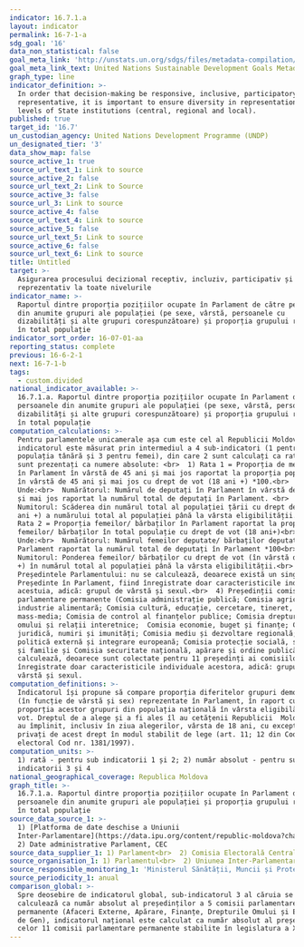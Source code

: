 ```yaml
---
indicator: 16.7.1.a
layout: indicator
permalink: 16-7-1-a
sdg_goal: '16'
data_non_statistical: false
goal_meta_link: 'http://unstats.un.org/sdgs/files/metadata-compilation/Metadata-Goal-16.pdf'
goal_meta_link_text: United Nations Sustainable Development Goals Metadata (PDF 4.0 MB)
graph_type: line
indicator_definition: >-
  In order that decision-making be responsive, inclusive, participatory and
  representative, it is important to ensure diversity in representation at all
  levels of State institutions (central, regional and local).
published: true
target_id: '16.7'
un_custodian_agency: United Nations Development Programme (UNDP)
un_designated_tier: '3'
data_show_map: false
source_active_1: true
source_url_text_1: Link to source
source_active_2: false
source_url_text_2: Link to Source
source_active_3: false
source_url_3: Link to source
source_active_4: false
source_url_text_4: Link to source
source_active_5: false
source_url_text_5: Link to source
source_active_6: false
source_url_text_6: Link to source
title: Untitled
target: >-
  Asigurarea procesului decizional receptiv, incluziv, participativ și
  reprezentativ la toate nivelurile
indicator_name: >-
  Raportul dintre proporția pozițiilor ocupate în Parlament de către persoanele
  din anumite grupuri ale populației (pe sexe, vârstă, persoanele cu
  dizabilități și alte grupuri corespunzătoare) și proporția grupului respectiv
  în total populație
indicator_sort_order: 16-07-01-aa
reporting_status: complete
previous: 16-6-2-1
next: 16-7-1-b
tags:
  - custom.divided
national_indicator_available: >-
  16.7.1.a. Raportul dintre proporția pozițiilor ocupate în Parlament de către
  persoanele din anumite grupuri ale populației (pe sexe, vârstă, persoanele cu
  dizabilități și alte grupuri corespunzătoare) și proporția grupului respectiv
  în total populație
computation_calculations: >-
  Pentru parlamentele unicamerale așa cum este cel al Republicii Moldova,
  indicatorul este măsurat prin intermediul a 4 sub-indicatori (1 pentru
  populația tânără și 3 pentru femei), din care 2 sunt calculați ca rate, iar 2
  sunt prezentați ca numere absolute: <br>  1) Rata 1 = Proporția de membrilor
  în Parlament în vârstă de 45 ani și mai jos raportat la proporția populației
  în vârstă de 45 ani și mai jos cu drept de vot (18 ani +) *100.<br> 
  Unde:<br>  Numărătorul: Numărul de deputați în Parlament în vârstă de 45 ani
  și mai jos raportat la numărul total de deputați în Parlament. <br> 
  Numitorul: Scăderea din numărul total al populației țării cu drept de vot (18
  ani +) a numărului total al populației până la vârsta eligibilității.<br>  2)
  Rata 2 = Proporția femeilor/ bărbaților în Parlament raportat la proporția
  femeilor/ bărbaților în total populație cu drept de vot (18 ani+)<br> 
  Unde:<br>  Numărătorul: Numărul femeilor deputate/ bărbaților deputați  în
  Parlament raportat la numărul total de deputați în Parlament *100<br> 
  Numitorul: Ponderea femeilor/ bărbaților cu drept de vot (în vârstă de 18 ani
  +) în numărul total al populației până la vârsta eligibilității.<br>  3)
  Președintele Parlamentului: nu se calculează, deoarece există un singur
  Președinte în Parlament, fiind înregistrate doar caracteristicile individuale
  acestuia, adică: grupul de vârstă și sexul.<br>  4) Președinții comisiilor
  parlamentare permanente (Comisia administrație publică; Comisia agricultură și
  industrie alimentară; Comisia cultură, educație, cercetare, tineret, sport și
  mass-media; Comisia de control al finanțelor publice; Comisia drepturile
  omului și relații interetnice;  Comisia economie, buget și finanțe; Comisia
  juridică, numiri și imunități; Comisia mediu și dezvoltare regională; Comisia
  politică externă și integrare europeană; Comisia protecție socială, sănătate
  și familie și Comisia securitate națională, apărare și ordine publică): nu se
  calculează, deoarece sunt colectate pentru 11 președinți ai comisiilor. Sunt
  înregistrate doar caracteristicile individuale acestora, adică: grupul de
  vârstă și sexul.
computation_definitions: >-
  Indicatorul își propune să compare proporția diferitelor grupuri demografice
  (în funcție de vârstă și sex) reprezentate în Parlament, în raport cu
  proporția acestor grupuri din populația națională în vârsta eligibilă pentru
  vot. Dreptul de a alege și a fi ales îl au cetățenii Republicii  Moldova care
  au împlinit, inclusiv în ziua alegerilor, vârsta de 18 ani, cu excepția celor
  privați de acest drept în modul stabilit de lege (art. 11; 12 din Codul
  electoral Cod nr. 1381/1997).
computation_units: >-
  1) rată - pentru sub indicatorii 1 și 2; 2) număr absolut - pentru sub
  indicatorii 3 și 4
national_geographical_coverage: Republica Moldova
graph_title: >-
  16.7.1.a. Raportul dintre proporția pozițiilor ocupate în Parlament de către
  persoanele din anumite grupuri ale populației și proporția grupului respectiv
  în total populație
source_data_source_1: >-
  1) [Platforma de date deschise a Uniunii
  Inter-Parlamentare](https://data.ipu.org/content/republic-moldova?chamber_id=13501)<br> 
  2) Date administrative Parlament, CEC
source_data_supplier_1: 1) Parlament<br>  2) Comisia Electorală Centrală
source_organisation_1: 1) Parlamentul<br>  2) Uniunea Inter-Parlamentară
source_responsible_monitoring_1: 'Ministerul Sănătății, Muncii și Protecției Sociale'
source_periodicity_1: anual
comparison_global: >-
  Spre deosebire de indicatorul global, sub-indicatorul 3 al căruia se
  calculează ca număr absolut al președinților a 5 comisii parlamentare
  permanente (Afaceri Externe, Apărare, Finanțe, Drepturile Omului și Egalitate
  de Gen), indicatorul național este calculat ca număr absolut al președinților
  celor 11 comisii parlamentare permanente stabilite în legislatura a X-a.
---
```


